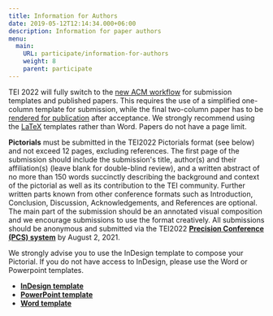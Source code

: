 ```yaml
---
title: Information for Authors
date: 2019-05-12T12:14:34.000+06:00
description: Information for paper authors
menu:
  main:
    URL: participate/information-for-authors
    weight: 8
    parent: participate
---
```

TEI 2022 will fully switch to the [new ACM workflow](https://www.acm.org/publications/taps/word-template-workflow) for submission templates and published papers. This requires the use of a simplified one-column template for submission, while the final two-column paper has to be [rendered for publication](https://www.acm.org/binaries/content/assets/publications/taps/acm_master_article_template_instructions.pdf) after acceptance. We strongly recommend using the [LaTeX](https://www.acm.org/publications/taps/latex-best-practices) templates rather than Word. Papers do not have a page limit.

**Pictorials** must be submitted in the TEI2022 Pictorials format (see below) and not exceed 12 pages, excluding references. The first page of the submission should include the submission&#39;s title, author(s) and their affiliation(s) (leave blank for double-blind review), and a written abstract of no more than 150 words succinctly describing the background and context of the pictorial as well as its contribution to the TEI community. Further written parts known from other conference formats such as Introduction, Conclusion, Discussion, Acknowledgements, and References are optional. The main part of the submission should be an annotated visual composition and we encourage submissions to use the format creatively. All submissions should be anonymous and submitted via the TEI2022 **[Precision Conference (PCS) system](https://new.precisionconference.com/submissions)** by August 2, 2021.

We strongly advise you to use the InDesign template to compose your Pictorial. If you do not have access to InDesign, please use the Word or Powerpoint templates.

- **[InDesign template](/2022/files/TEI2022-Pictorials-InDesign-template.zip)**
- **[PowerPoint template](/2022/files/TEI2022-Pictorials-PowerPoint-template.zip)**
- **[Word template](/2022/files/TEI2022-Pictorials-Word-template.zip)**